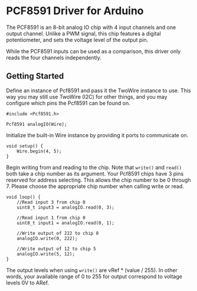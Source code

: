 
# PCF8591 Driver for Arduino

The PCF8591 is an 8-bit analog IO chip with 4 input channels and one output channel. Unlike a PWM signal, this chip features a digital potentiometer, and sets the voltage level of the output pin. 

While the PCF8591 inputs can be used as a comparison, this driver only reads the four channels independently. 

## Getting Started

Define an instance of Pcf8591 and pass it the TwoWire instance to use. This way you may still use TwoWire (I2C) for other things, and you may configure which pins the Pcf8591 can be found on. 

```
#include <Pcf8591.h>

Pcf8591 analogIO(Wire);
```

Initialize the built-in Wire instance by providing it ports to communicate on.

```
void setup() {
    Wire.begin(4, 5);
}
```

Begin writing from and reading to the chip. Note that `write()` and `read()` both take a chip number as its argument. Your Pcf8591 chips have 3 pins reserved for address selecting. This allows the chip number to be 0 through 7. Please choose the appropriate chip number when calling write or read.

```
void loop() {
    //Read input 3 from chip 0
    uint8_t input3 = analogIO.read(0, 3);
	
    //Read input 1 from chip 0
    uint8_t input1 = analogIO.read(0, 1);
	
    //Write output of 222 to chip 0
    analogIO.write(0, 222);
	
    //Write output of 12 to chip 5
    analogIO.write(5, 12);
}
```

The output levels when using `write()` are vRef * (value / 255). In other words, your available range of 0 to 255 for output correspond to voltage levels 0V to ARef. 
